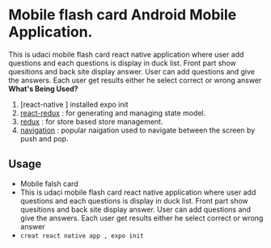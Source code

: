 # Mobile flash card Android Mobile Application.
This is udaci mobile flash card react native application where user add questions and each questions is display in duck list. Front part show quesitions and back site display answer. User can add questions and give the answers. Each user get results either he select correct or wrong answer 
**What's Being Used?**
1. [react-native ] installed expo init 
2. [react-redux](https://www.npmjs.com/package/react-redux) :  for generating and managing state model.
3. [redux](https://www.npmjs.com/package/redux) :  for store based store management.  
3. [navigation](https://reactnavigation.org/docs/getting-started/) : popular naigation used to navigate between  the screen by push and pop.  

## Usage

- Mobile falsh card
- This is udaci mobile flash card react native application where user add questions and each questions is display in duck list. Front part show quesitions and back site display answer. User can add questions and give the answers. Each user get results either he select correct or wrong answer 
- `creat react native app , expo init`
